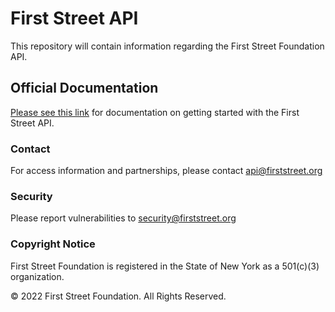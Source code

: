 # First Street API

This repository will contain information regarding the First Street Foundation
API.

## Official Documentation

[Please see this link](https://docs.firststreet.org/api) for documentation on getting started with the First Street API.

### Contact

For access information and partnerships, please contact api@firststreet.org

### Security

Please report vulnerabilities to security@firststreet.org

### Copyright Notice

First Street Foundation is registered in the State of New York as a 501(c)(3) organization.

© 2022 First Street Foundation. All Rights Reserved.
